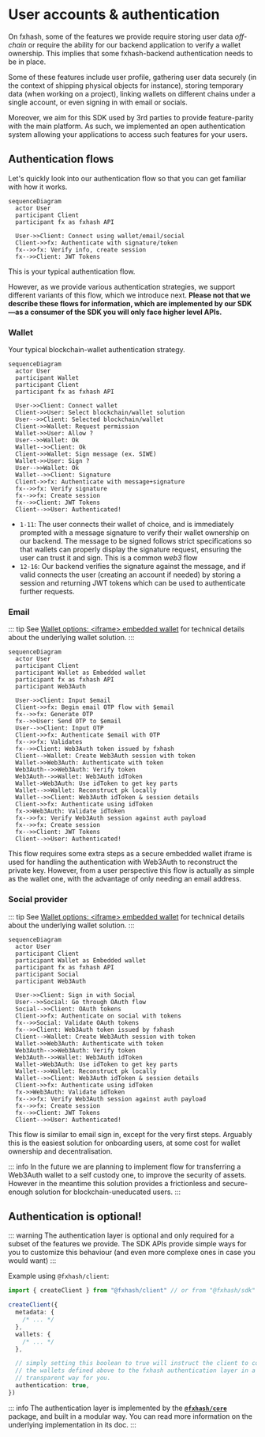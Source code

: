 # User accounts & authentication

On fxhash, some of the features we provide require storing user data _off-chain_ or require the ability for our backend application to verify a wallet ownership. This implies that some fxhash-backend authentication needs to be in place.

Some of these features include user profile, gathering user data securely (in the context of shipping physical objects for instance), storing temporary data (when working on a project), linking wallets on different chains under a single account, or even signing in with email or socials.

Moreover, we aim for this SDK used by 3rd parties to provide feature-parity with the main platform. As such, we implemented an open authentication system allowing your applications to access such features for your users.

## Authentication flows

Let's quickly look into our authentication flow so that you can get familiar with how it works.

```mermaid
sequenceDiagram
  actor User
  participant Client
  participant fx as fxhash API

  User->>Client: Connect using wallet/email/social
  Client->>fx: Authenticate with signature/token
  fx-->>fx: Verify info, create session
  fx-->>Client: JWT Tokens
```

This is your typical authentication flow.

However, as we provide various authentication strategies, we support different variants of this flow, which we introduce next. **Please not that we describe these flows for information, which are implemented by our SDK—as a consumer of the SDK you will only face higher level APIs.**

### Wallet

Your typical blockchain-wallet authentication strategy.

```mermaid
sequenceDiagram
  actor User
  participant Wallet
  participant Client
  participant fx as fxhash API

  User->>Client: Connect wallet
  Client->>User: Select blockchain/wallet solution
  User-->>Client: Selected blockchain/wallet
  Client->>Wallet: Request permission
  Wallet->>User: Allow ?
  User-->>Wallet: Ok
  Wallet-->>Client: Ok
  Client->>Wallet: Sign message (ex. SIWE)
  Wallet->>User: Sign ?
  User-->>Wallet: Ok
  Wallet-->>Client: Signature
  Client->>fx: Authenticate with message+signature
  fx-->>fx: Verify signature
  fx-->>fx: Create session
  fx-->>Client: JWT Tokens
  Client-->>User: Authenticated!
```

- `1-11`: The user connects their wallet of choice, and is immediately prompted with a message signature to verify their wallet ownership on our backend. The message to be signed follows strict specifications so that wallets can properly display the signature request, ensuring the user can trust it and sign. This is a common _web3_ flow
- `12-16`: Our backend verifies the signature against the message, and if valid connects the user (creating an account if needed) by storing a session and returning JWT tokens which can be used to authenticate further requests.

### Email

::: tip
See [Wallet options: \<iframe\> embedded wallet](./wallet-options.md#iframe-embedded-wallet) for technical details about the underlying wallet solution.
:::

```mermaid
sequenceDiagram
  actor User
  participant Client
  participant Wallet as Embedded wallet
  participant fx as fxhash API
  participant Web3Auth

  User->>Client: Input $email
  Client->>fx: Begin email OTP flow with $email
  fx-->>fx: Generate OTP
  fx-->>User: Send OTP to $email
  User-->>Client: Input OTP
  Client->>fx: Authenticate $email with OTP
  fx-->>fx: Validates
  fx-->>Client: Web3Auth token issued by fxhash
  Client-->Wallet: Create Web3Auth session with token
  Wallet->>Web3Auth: Authenticate with token
  Web3Auth-->>Web3Auth: Verify token
  Web3Auth-->>Wallet: Web3Auth idToken
  Wallet->Web3Auth: Use idToken to get key parts
  Wallet-->>Wallet: Reconstruct pk locally
  Wallet-->>Client: Web3Auth idToken & session details
  Client->>fx: Authenticate using idToken
  fx->>Web3Auth: Validate idToken
  fx-->>fx: Verify Web3Auth session against auth payload
  fx-->>fx: Create session
  fx-->>Client: JWT Tokens
  Client-->>User: Authenticated!
```

This flow requires some extra steps as a secure embedded wallet iframe is used for handling the authentication with Web3Auth to reconstruct the private key. However, from a user perspective this flow is actually as simple as the wallet one, with the advantage of only needing an email address.

### Social provider

::: tip
See [Wallet options: \<iframe\> embedded wallet](./wallet-options.md#iframe-embedded-wallet) for technical details about the underlying wallet solution.
:::

```mermaid
sequenceDiagram
  actor User
  participant Client
  participant Wallet as Embedded wallet
  participant fx as fxhash API
  participant Social
  participant Web3Auth

  User->>Client: Sign in with Social
  User-->>Social: Go through OAuth flow
  Social-->>Client: OAuth tokens
  Client->>fx: Authenticate on social with tokens
  fx-->>Social: Validate OAuth tokens
  fx-->>Client: Web3Auth token issued by fxhash
  Client-->Wallet: Create Web3Auth session with token
  Wallet->>Web3Auth: Authenticate with token
  Web3Auth-->>Web3Auth: Verify token
  Web3Auth-->>Wallet: Web3Auth idToken
  Wallet->Web3Auth: Use idToken to get key parts
  Wallet-->>Wallet: Reconstruct pk locally
  Wallet-->>Client: Web3Auth idToken & session details
  Client->>fx: Authenticate using idToken
  fx->>Web3Auth: Validate idToken
  fx-->>fx: Verify Web3Auth session against auth payload
  fx-->>fx: Create session
  fx-->>Client: JWT Tokens
  Client-->>User: Authenticated!
```

This flow is similar to email sign in, except for the very first steps. Arguably this is the easiest solution for onboarding users, at some cost for wallet ownership and decentralisation.

::: info
In the future we are planning to implement flow for transferring a Web3Auth wallet to a self custody one, to improve the security of assets. However in the meantime this solution provides a frictionless and secure-enough solution for blockchain-uneducated users.
:::

## Authentication is optional!

::: warning
The authentication layer is optional and only required for a subset of the features we provide. The SDK APIs provide simple ways for you to customize this behaviour (and even more complexe ones in case you would want)
:::

Example using `@fxhash/client`:

```ts
import { createClient } from "@fxhash/client" // or from "@fxhash/sdk"

createClient({
  metadata: {
    /* ... */
  },
  wallets: {
    /* ... */
  },

  // simply setting this boolean to true will instruct the client to connect
  // the wallets defined above to the fxhash authentication layer in a
  // transparent way for you.
  authentication: true,
})
```

::: info
The authentication layer is implemented by the [**`@fxhash/core`**](../packages/core/) package, and built in a modular way. You can read more information on the underlying implementation in its doc.
:::
